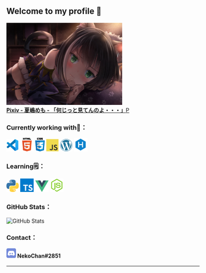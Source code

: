 ## Welcome to my profile 👋

<div><img width="60%" src="images/pixiv84738255.jpg" /></div>
<a href="https://www.pixiv.net/artworks/84738255" title="Pixiv - 夏嶋めも - 「何じっと見てんのよ・・・」"><b>Pixiv - 夏嶋めも - 「何じっと見てんのよ・・・」</b>P</a>

### Currently working with🚀：

<a href="https://code.visualstudio.com/" title="Visual Studio Code"><img src="icons/vscode.png" /></a>
<a href="https://en.wikipedia.org/wiki/HTML5" title="HTML5"><img width="35px" src="icons/html5.png" /></a>
<a href="https://en.wikipedia.org/wiki/CSS" title="CSS3"><img width="25px" src="icons/css3.png" /></a>
<a href="https://en.wikipedia.org/wiki/JavaScript" title="JavaScript"><img src="icons/javascript.png" /></a>
<a href="https://wordpress.org/" title="WordPress"><img src="icons/wordpress.png" /></a>
<a href="https://hexo.io/" title="Hexo"><img width="35px" src="icons/hexo.png" /></a>

### Learning🗒：
<a href="https://www.python.org/" title="Python"><img src="icons/python.png" /></a>
<a href="https://www.typescriptlang.org/" title="TypeScript"><img width="35px" src="icons/typescript.png" /></a>
<a href="https://vuejs.org/" title="Vue"><img width="35px" src="icons/vue.png" /></a>
<a href="https://nodejs.org/" title="Node.js"><img width="35px" src="icons/node-js.png" /></a>

### GitHub Stats：
<p><img src="https://github-readme-stats.vercel.app/api?username=NekoChanTaiwan&amp;show_icons=true" alt="GitHub Stats"></p>

### Contact：

<a href="https://discord.com/"><img width="25px" src="icons/discord.png" /></a><b style="line-height:25px;"> NekoChan#2851</b>

---
